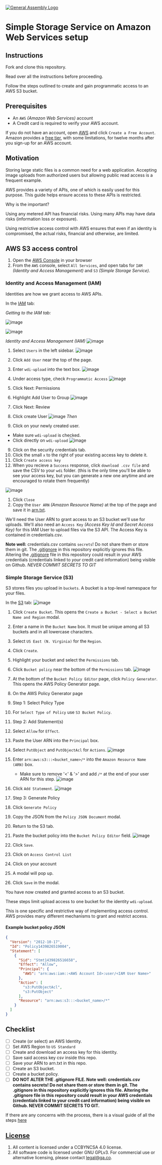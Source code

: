 [![General Assembly Logo](https://camo.githubusercontent.com/1a91b05b8f4d44b5bbfb83abac2b0996d8e26c92/687474703a2f2f692e696d6775722e636f6d2f6b6538555354712e706e67)](https://generalassemb.ly/education/web-development-immersive)

# Simple Storage Service on Amazon Web Services setup

## Instructions

Fork and clone this repository.

Read over all the instructions before proceeding.

Follow the steps outlined to create and gain programmatic access to an AWS S3
 bucket.

## Prerequisites

-   An `AWS` _(Amazon Web Services)_ account
-   A Credit card is required to verify your AWS account.

If you do not have an account, open [AWS](https://aws.amazon.com/) and click
 `Create a Free Account`.
Amazon provides a [free tier](http://aws.amazon.com/free/),
 with some limitations, for twelve months after you sign-up for an AWS account.

## Motivation

Storing large static files is a common need for a web application.
Accepting image uploads from authorized users but allowing public read access is
 a frequent example.

AWS provides a variety of APIs, one of which is easily used for this purpose.
This guide helps ensure access to these APIs is restricted.

Why is the important?

Using any metered API has financial risks.  Using many APIs may have data risks
 (information loss or exposure).

Using restrictive access control with AWS ensures that even if an identity is
 compromised, the actual risks, financial and otherwise, are limited.

## AWS S3 access control

1.  Open the [AWS Console](https://console.aws.amazon.com/console/) in your
 browser
1.  From the `AWS` console, select `All Services`, and open tabs for
 `IAM` _(Identity and Access Management)_ and `S3` _(Simple Storage Service)_.

### Identity and Access Management (IAM)

Identities are how we grant access to AWS APIs.

In the [IAM](https://console.aws.amazon.com/iam) tab:

*Getting to the IAM tab:*

![image](https://git.generalassemb.ly/storage/user/5688/files/96f5ca72-52c3-11e7-8d1f-03c42a2df2b4)

![image](https://git.generalassemb.ly/storage/user/5688/files/98790210-52c3-11e7-8fe3-3e56ff1253b2)

*Identity and Access Management (IAM)*
![image](https://git.generalassemb.ly/storage/user/5688/files/9dc1e764-52c3-11e7-84b5-c743f27294e0)

1.  Select `Users` in the left sidebar.
![image](https://git.generalassemb.ly/storage/user/5688/files/9ee48afc-52c3-11e7-9f5c-fa9d9148317b)


1.  Click `Add User` near the top of the page.

1.  Enter `wdi-upload` into the text box.
![image](https://git.generalassemb.ly/storage/user/5688/files/a1a3a6ec-52c3-11e7-81bb-81f3c59556d7)

1.  Under access type, check `Programmatic Access`
![image](https://git.generalassemb.ly/storage/user/5688/files/a3047660-52c3-11e7-9698-fcd3201739bb)

1.  Click Next: Permissions

1.  Highlight Add User to Group
![image](https://git.generalassemb.ly/storage/user/5688/files/a4738e78-52c3-11e7-838e-908804d66370)

1.  Click Next: Review
1.  Click create User
![image](https://git.generalassemb.ly/storage/user/5688/files/a5f1e902-52c3-11e7-9ce2-c574affeeadd)
_Then_

1.  Click on your newly created user.
 - Make sure `wdi-upload` is checked.
 - Click directly on `wdi-upload`
![image](https://git.generalassemb.ly/storage/user/5688/files/a9c3165a-52c3-11e7-8d89-262fca9e927c)
9.  Click on the security credentials tab.
10.  Click the small `x` to the right of your existing access key to delete it.
1.  Click `Create access key`
1.  When you recieve a `Success` response, click `download .csv file` and save the CSV to your `wdi` folder. (this is
the only time you'll be able to see your access key, but you can generate a new one anytime
and are encouraged to rotate them frequently)

![image](https://git.generalassemb.ly/storage/user/5688/files/a6d9e0c2-52c3-11e7-81f6-39468e735eeb)

1.  Click `Close`
1.  Copy the `User ARN` _(Amazon Resource Name)_ at the top of the page and save it in [arn.txt](arn.txt).

We'll need the User ARN to grant access to an S3 bucket we'll use for uploads.
We'll also need an `Access Key` _(Access Key Id and Secret Access Key)_ for this
 IAM User to upload files via the S3 API.
The Access Key is contained in credentials.csv.

**Note well:** credentials.csv contains `secrets`!
Do not share them or store them in git.
The [.gitignore](.gitignore) in this repository explicitly ignores this file. Altering the [.gitignore](.gitignore) file
in this repository could result in your AWS credentials (credentials linked to *your* credit card information) being visible on Github. *NEVER COMMIT SECRETS TO GIT*

### Simple Storage Service (S3)

S3 stores files you upload in `buckets`.  A bucket is a top-level namespace
 for your files.

In the [S3](https://console.aws.amazon.com/s3) tab:
![image](https://git.generalassemb.ly/storage/user/5688/files/aafc6ab2-52c3-11e7-8351-04e5c253c092)
1.  Click `Create Bucket`.
 This opens the `Create a Bucket - Select a Bucket Name and Region` modal.
1.  Enter a name in the `Bucket Name` box. It must be unique among all S3
 buckets and in all lowercase characters.
1.  Select `US East (N. Virginia)` for the `Region`.
1.  Click `Create`.
1.  Highlight your bucket and select the `Permissions` tab.

1.  Click `Bucket policy` near the bottom of the `Permissions` tab.
![image](https://git.generalassemb.ly/storage/user/5688/files/ae45bf3e-52c3-11e7-9070-f4ca72d5c8ab)
1.  At the bottom of the `Bucket Policy Editor` page,
 click `Policy Generator`.  This opens the AWS Policy Generator page.
1.  On the AWS Policy Generator page
1.  Step 1: Select Policy Type
1.  For `Select Type of Policy` use `S3 Bucket Policy`.
1.  Step 2: Add Statement(s)
1.  Select `Allow` for `Effect`.
1.  Paste the User ARN into the `Principal` box.
1.  Select `PutObject` and `PutObjectAcl` for `Actions`.
![image](https://git.generalassemb.ly/storage/user/5688/files/af19a6a0-52c3-11e7-944b-bda14c01b7ec)

1.  Enter `arn:aws:s3:::<bucket_name>/*` into the
          `Amazon Resource Name (ARN)` box.
    - Make sure to remove '<' & '>' and add `/*` at the end of your user ARN for this step.
![image](https://git.generalassemb.ly/storage/user/5688/files/b02fbb2e-52c3-11e7-9e77-a95f6fceb508)

1.  Click `Add Statement`.
![image](https://git.generalassemb.ly/storage/user/5688/files/b269d492-52c3-11e7-9a11-74afb54a90fc)
1.  Step 3: Generate Policy
1.  Click `Generate Policy`
1.  Copy the JSON from the `Policy JSON Document` modal.
1.  Return to the S3 tab.
1.  Paste the bucket policy into the `Bucket Policy Editor` field.
![image](https://git.generalassemb.ly/storage/user/5688/files/b35a2d3e-52c3-11e7-86ca-9b5d8221bc14)
1.  Click `Save`.
2.  Click on `Access Control List`
3.  Click on your account
4.  A modal will pop up.
1.  Click `Save` in the modal.

You have now created and granted access to an S3 bucket.

These steps limit upload access to one bucket for the identity `wdi-upload`.

This is one specific and restrictive way of implementing access control.
AWS provides many different mechanisms to grant and restrict access.

#### Example bucket policy JSON

```json
{
  "Version": "2012-10-17",
  "Id": "Policy1439826519004",
  "Statement": [
    {
      "Sid": "Stmt1439826516658",
      "Effect": "Allow",
      "Principal": {
        "AWS": "arn:aws:iam::<AWS Account Id>:user/<IAM User Name>"
      },
      "Action": [
        "s3:PutObjectAcl",
        "s3:PutObject"
      ],
      "Resource": "arn:aws:s3:::<bucket_name>/*"
    }
  ]
}
```

## Checklist

-   [ ] Create (or select) an AWS Identity.
-   [ ] Set AWS Region to `US Standard`
-   [ ] Create and download an access key for this identity.
-   [ ] Save said access key csv inside this repo.
-   [ ] Save your ARN to arn.txt in this repo.
-   [ ] Create an S3 bucket.
-   [ ] Create a bucket policy.
-   [ ] **DO NOT ALTER THE .gitignore FILE. Note well: credentials.csv contains secrets! Do not share them or store them in git. The .gitignore in this repository explicitly ignores this file. Altering the .gitignore file in this repository could result in your AWS credentials (credentials linked to your credit card information) being visible on Github. NEVER COMMIT SECRETS TO GIT.**

If there are any concerns with the process, there is a visual guide of all the steps [here](https://git.generalassemb.ly/ga-wdi-boston/aws-s3-setup-guide/issues/37)

## [License](LICENSE)

1.  All content is licensed under a CC­BY­NC­SA 4.0 license.
1.  All software code is licensed under GNU GPLv3. For commercial use or
    alternative licensing, please contact legal@ga.co.
